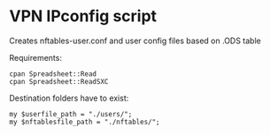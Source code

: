 # VPN IPconfig script
Creates nftables-user.conf and user config files based on .ODS table

Requirements:
```
cpan Spreadsheet::Read
cpan Spreadsheet::ReadSXC
```

Destination folders have to exist:

```
my $userfile_path = "./users/";
my $nftablesfile_path = "./nftables/";
```

